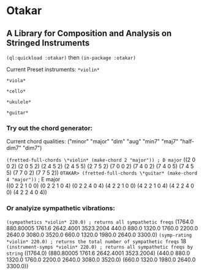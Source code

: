 # Otakar
## A Library for Composition and Analysis on Stringed Instruments

```(ql:quickload :otakar)``` then ```(in-package :otakar)```

Current Preset instruments:
```*violin*```

```*viola*```

```*cello*```

```*ukulele*```

```*guitar*```


### Try out the chord generator:

Current chord qualities: ("minor" "major" "dim" "aug" "min7" "maj7" "half-dim7" "dim7")

```(fretted-full-chords \*violin* (make-chord 2 "major")) ; D major```
((2 0 0 2) (2 0 5 2) (2 4 5 2) (2 4 5 5) (2 7 5 2) (7 0 0 2) (7 4 0 2)
 (7 4 0 5) (7 4 5 5) (7 7 0 2) (7 7 5 2))
```OTAKAR> (fretted-full-chords \*guitar* (make-chord 4 "major"))``` ; E major\
((0 2 2 1 0 0) (0 2 2 1 0 4) (0 2 2 4 0 4) (4 2 2 1 0 0) (4 2 2 1 0 4)
 (4 2 2 4 0 0) (4 2 2 4 0 4))

### Or analyize sympathetic vibrations:

```(sympathetics *violin* 220.0) ; returns all sympathetic freqs```
(1764.0 880.80005 1761.6 2642.4001 3523.2004 440.0 880.0 1320.0 1760.0 2200.0
 2640.0 3080.0 3520.0 660.0 1320.0 1980.0 2640.0 3300.0)
```(symp-rating *violin* 220.0) ; returns the total number of sympathetic freqs```
18
```(instrument-symps *violin* 220.0) ; returns all sympathetic freqs by string```
((1764.0) (880.80005 1761.6 2642.4001 3523.2004)
 (440.0 880.0 1320.0 1760.0 2200.0 2640.0 3080.0 3520.0)
 (660.0 1320.0 1980.0 2640.0 3300.0))

